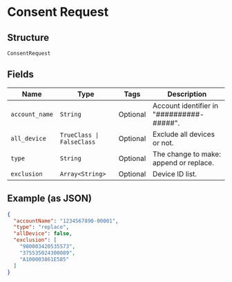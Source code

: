 
# Consent Request

## Structure

`ConsentRequest`

## Fields

| Name | Type | Tags | Description |
|  --- | --- | --- | --- |
| `account_name` | `String` | Optional | Account identifier in "##########-#####". |
| `all_device` | `TrueClass \| FalseClass` | Optional | Exclude all devices or not. |
| `type` | `String` | Optional | The change to make: append or replace. |
| `exclusion` | `Array<String>` | Optional | Device ID list. |

## Example (as JSON)

```json
{
  "accountName": "1234567890-00001",
  "type": "replace",
  "allDevice": false,
  "exclusion": [
    "980003420535573",
    "375535024300089",
    "A100003861E585"
  ]
}
```

